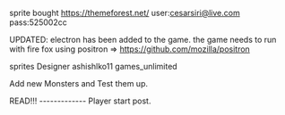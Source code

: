 sprite bought 
https://themeforest.net/
user:cesarsiri@live.com
pass:525002cc

UPDATED:
electron has been added to the game.
the game needs to run with fire fox using positron => https://github.com/mozilla/positron



sprites Designer
 ashishlko11 
 games_unlimited

Add new Monsters and Test them up.




READ!!!  -------------
Player start post.